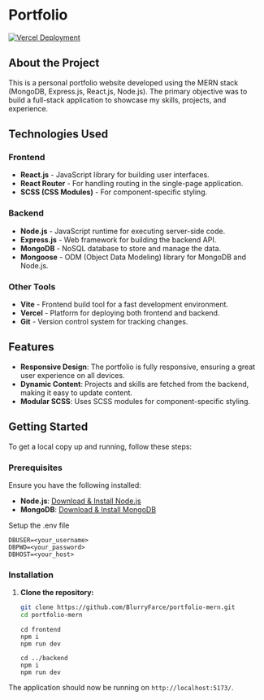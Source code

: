 # Portfolio

[![Vercel Deployment](https://vercel.com/button)](https://portfolio-zeta-five-86.vercel.app/)

## About the Project

This is a personal portfolio website developed using the MERN stack (MongoDB, Express.js, React.js, Node.js). The primary objective was to build a full-stack application to showcase my skills, projects, and experience.

## Technologies Used

### Frontend
- **React.js** - JavaScript library for building user interfaces.
- **React Router** - For handling routing in the single-page application.
- **SCSS (CSS Modules)** - For component-specific styling.

### Backend
- **Node.js** - JavaScript runtime for executing server-side code.
- **Express.js** - Web framework for building the backend API.
- **MongoDB** - NoSQL database to store and manage the data.
- **Mongoose** - ODM (Object Data Modeling) library for MongoDB and Node.js.

### Other Tools
- **Vite** - Frontend build tool for a fast development environment.
- **Vercel** - Platform for deploying both frontend and backend.
- **Git** - Version control system for tracking changes.

## Features

- **Responsive Design**: The portfolio is fully responsive, ensuring a great user experience on all devices.
- **Dynamic Content**: Projects and skills are fetched from the backend, making it easy to update content.
- **Modular SCSS**: Uses SCSS modules for component-specific styling.

## Getting Started

To get a local copy up and running, follow these steps:

### Prerequisites

Ensure you have the following installed:
- **Node.js**: [Download & Install Node.js](https://nodejs.org/)
- **MongoDB**: [Download & Install MongoDB](https://www.mongodb.com/try/download/community)

Setup the .env file
```env
DBUSER=<your_username>
DBPWD=<your_password>
DBHOST=<your_host>
```

### Installation

1. **Clone the repository:**
   ```bash
   git clone https://github.com/BlurryFarce/portfolio-mern.git
   cd portfolio-mern
   ```
   ```
   cd frontend
   npm i
   npm run dev
   ```
   ```
   cd ../backend
   npm i
   npm run dev
   ```
  The application should now be running on `http://localhost:5173/`.

